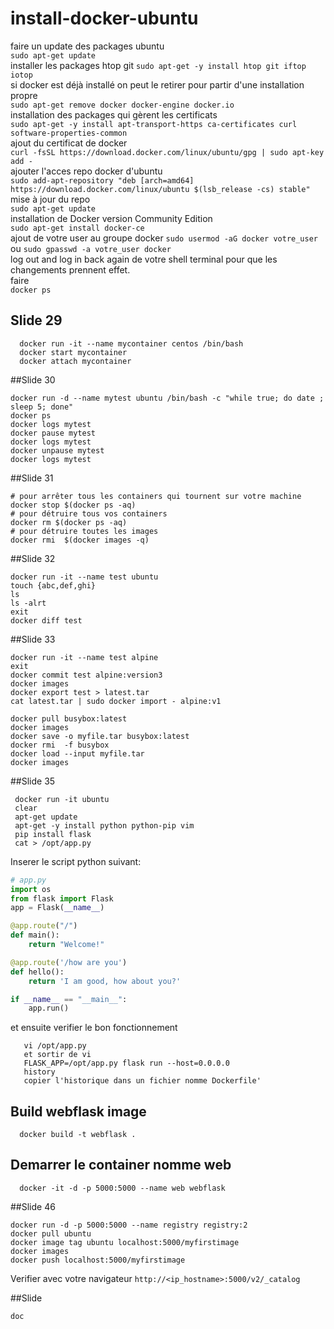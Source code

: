 # install-docker-ubuntu

faire un update des packages ubuntu   
```sudo apt-get update```   
installer les packages htop git 
```sudo apt-get -y install htop git iftop iotop ```  
si docker est déjà installé on peut le retirer pour partir d'une installation propre  
```sudo apt-get remove docker docker-engine docker.io```  
installation des packages qui gèrent les certificats  
```sudo apt-get -y install apt-transport-https ca-certificates curl software-properties-common```  
ajout du certificat de docker  
```curl -fsSL https://download.docker.com/linux/ubuntu/gpg | sudo apt-key add -```  
ajouter l'acces repo docker d'ubuntu   
```sudo add-apt-repository "deb [arch=amd64] https://download.docker.com/linux/ubuntu $(lsb_release -cs) stable"```  
mise à jour du repo   
```sudo apt-get update```  
installation de Docker version Community Edition    
```sudo apt-get install docker-ce```    
ajout de votre user au groupe docker 
```sudo usermod -aG docker votre_user```  ou ```sudo gpasswd -a votre_user docker```  
log out and log in back again de votre shell terminal pour que les changements prennent effet.    
faire  
 ```docker ps``` 
 
## Slide 29
```shell script
  docker run -it --name mycontainer centos /bin/bash
  docker start mycontainer
  docker attach mycontainer
```
##Slide 30 
```shell script
docker run -d --name mytest ubuntu /bin/bash -c "while true; do date ; sleep 5; done"
docker ps
docker logs mytest
docker pause mytest
docker logs mytest
docker unpause mytest
docker logs mytest
```
##Slide 31 
```shell script
# pour arrêter tous les containers qui tournent sur votre machine
docker stop $(docker ps -aq)
# pour détruire tous vos containers
docker rm $(docker ps -aq)
# pour détruire toutes les images 
docker rmi  $(docker images -q)
```

##Slide 32 
```shell script
docker run -it --name test ubuntu
touch {abc,def,ghi}
ls 
ls -alrt
exit
docker diff test
```
##Slide 33
```shell script
docker run -it --name test alpine 
exit
docker commit test alpine:version3
docker images
docker export test > latest.tar
cat latest.tar | sudo docker import - alpine:v1

docker pull busybox:latest
docker images
docker save -o myfile.tar busybox:latest
docker rmi  -f busybox
docker load --input myfile.tar
docker images
```
##Slide 35
```shell script
 docker run -it ubuntu
 clear
 apt-get update
 apt-get -y install python python-pip vim
 pip install flask
 cat > /opt/app.py
```
Inserer le script python suivant:  
```python
# app.py
import os
from flask import Flask
app = Flask(__name__)

@app.route("/")
def main():
    return "Welcome!"

@app.route('/how are you')
def hello():
    return 'I am good, how about you?'

if __name__ == "__main__":
    app.run()
```
et ensuite verifier le bon fonctionnement
```shell script
   vi /opt/app.py
   et sortir de vi
   FLASK_APP=/opt/app.py flask run --host=0.0.0.0
   history
   copier l'historique dans un fichier nomme Dockerfile'
```
## Build webflask image
```shell script
  docker build -t webflask . 
```
## Demarrer le container nomme web 
```shell script
  docker -it -d -p 5000:5000 --name web webflask
```

##Slide 46
```shell script
docker run -d -p 5000:5000 --name registry registry:2
docker pull ubuntu
docker image tag ubuntu localhost:5000/myfirstimage
docker images
docker push localhost:5000/myfirstimage
```
Verifier avec votre navigateur 
```http://<ip_hostname>:5000/v2/_catalog```

##Slide 
```shell script
doc
```



